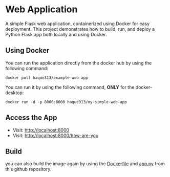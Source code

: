 # Web Application
A simple Flask web application, containerized using Docker for easy deployment. This project demonstrates how to build, run, and deploy a Python Flask app both locally and using Docker.


## Using Docker
You can run the application directly from the docker hub by using the following command:
```
docker pull haque313/example-web-app
```

You can run it by using the following command, **ONLY** for the docker-desktop:

```
docker run -d -p 8000:8000 haque313/my-simple-web-app
```

## Access the App
- Visit: [http://localhost:8000](http://localhost:8000)
- Visit: [http://localhost:8000/how-are-you](http://localhost:8000/how-are-you)

## Build
you can also build the image again by using the [Dockerfile](https://github.com/MohidulHaqueTushar/example-web-app/blob/main/Dockerfile.txt) and [app.py](https://github.com/MohidulHaqueTushar/example-web-app/blob/main/app.py) from this github repository.